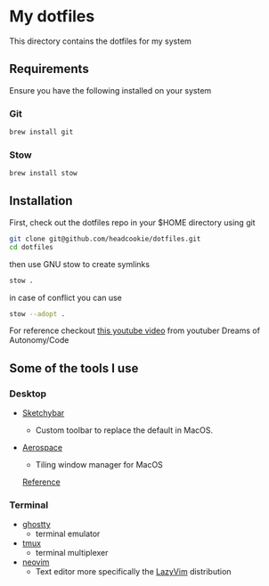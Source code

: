 # My dotfiles

This directory contains the dotfiles for my system

## Requirements

Ensure you have the following installed on your system

### Git

```bash
brew install git
```

### Stow

```bash
brew install stow
```

## Installation

First, check out the dotfiles repo in your $HOME directory using git

```bash
git clone git@github.com/headcookie/dotfiles.git
cd dotfiles
```

then use GNU stow to create symlinks

```bash
stow .
```

in case of conflict you can use

```bash
stow --adopt .
```

For reference checkout [this youtube video](https://www.youtube.com/watch?v=y6XCebnB9gs) from youtuber Dreams of Autonomy/Code

## Some of the tools I use

### Desktop

- [Sketchybar](github.com/FelixKratz/Sketchybar)
  - Custom toolbar to replace the default in MacOS.
- [Aerospace](https://github.com/nikitabobko/AeroSpace)
  - Tiling window manager for MacOS

  [Reference](https://github.com/forteleaf/sketkchybar-with-aerospace)

### Terminal

- [ghostty](https://github.com/ghostty-org/ghostty)
  - terminal emulator
- [tmux](https://github.com/tmux/tmux)
  - terminal multiplexer
- [neovim](https://github.com/neovim/neovim)
  - Text editor more specifically the [LazyVim](lazyvim.org) distribution
